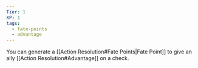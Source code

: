 ```yaml
---
Tier: 1
XP: 1
tags:
  - fate-points
  - advantage
---
```

You can generate a [[Action Resolution#Fate Points|Fate Point]] to give an ally [[Action Resolution#Advantage]] on a check.